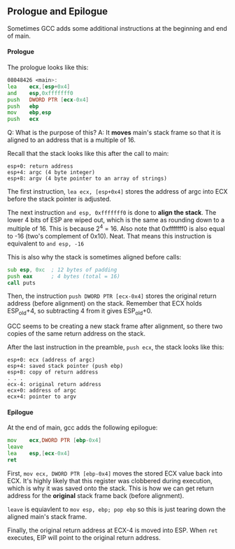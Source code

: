 ## Prologue and Epilogue

Sometimes GCC adds some additional instructions at the beginning and end of main.

#### Prologue

The prologue looks like this:
```asm
08048426 <main>:
lea    ecx,[esp+0x4]
and    esp,0xfffffff0
push   DWORD PTR [ecx-0x4]
push   ebp
mov    ebp,esp
push   ecx
```

Q: What is the purpose of this?
A: It **moves** main's stack frame so that it is aligned to an address that is a multiple of 16.

Recall that the stack looks like this after the call to main:
```
esp+0: return address
esp+4: argc (4 byte integer)
esp+8: argv (4 byte pointer to an array of strings)
```

The first instruction, `lea ecx, [esp+0x4]` stores the address of argc into ECX before the stack pointer is adjusted.

The next instruction `and esp, 0xfffffff0` is done to **align the stack**. 
The lower 4 bits of ESP are wiped out, which is the same as rounding down to a multiple of 16. 
This is because 2<sup>4</sup> = 16.
Also note that 0xfffffff0 is also equal to -16 (two's complement of 0x10). Neat.
That means this instruction is equivalent to `and esp, -16`

This is also why the stack is sometimes aligned before calls:

```asm
sub esp, 0xc  ; 12 bytes of padding
push eax      ; 4 bytes (total = 16)
call puts
```

Then, the instruction `push DWORD PTR [ecx-0x4]` stores the original return address (before alignment) on the stack. 
Remember that ECX holds ESP<sub>old</sub>+4, so subtracting 4 from it gives ESP<sub>old</sub>+0. 

GCC seems to be creating a new stack frame after alignment, so there two copies of the same return address on the stack.

After the last instruction in the preamble, `push ecx`, the stack looks like this:
```
esp+0: ecx (address of argc)
esp+4: saved stack pointer (push ebp)
esp+8: copy of return address
. . .
ecx-4: original return address
ecx+0: address of argc
ecx+4: pointer to argv
```

#### Epilogue 
At the end of main, gcc adds the following epilogue:
```asm
mov    ecx,DWORD PTR [ebp-0x4]
leave  
lea    esp,[ecx-0x4]
ret    
```

First, `mov ecx, DWORD PTR [ebp-0x4]` moves the stored ECX value back into ECX. 
It's highly likely that this register was clobbered during execution, which is why it was saved onto the stack.
This is how we can get return address for the **original** stack frame back (before alignment). 

`leave` is equiavlent to `mov esp, ebp; pop ebp` so this is just tearing down the aligned main's stack frame. 

Finally, the original return address at ECX-4 is moved into ESP.
When `ret` executes, EIP will point to the original return address.
